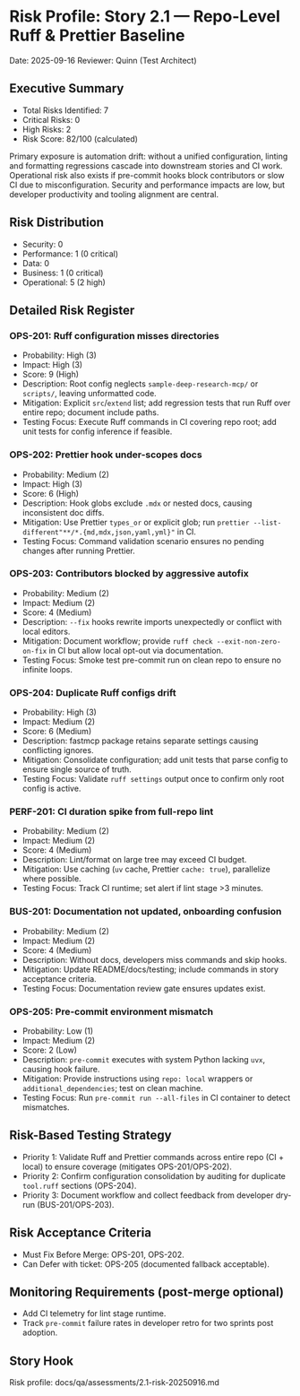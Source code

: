 # Risk Profile: Story 2.1 — Repo-Level Ruff & Prettier Baseline

Date: 2025-09-16
Reviewer: Quinn (Test Architect)

## Executive Summary
- Total Risks Identified: 7
- Critical Risks: 0
- High Risks: 2
- Risk Score: 82/100 (calculated)

Primary exposure is automation drift: without a unified configuration, linting and formatting regressions cascade into downstream stories and CI work. Operational risk also exists if pre-commit hooks block contributors or slow CI due to misconfiguration. Security and performance impacts are low, but developer productivity and tooling alignment are central.

## Risk Distribution
- Security: 0
- Performance: 1 (0 critical)
- Data: 0
- Business: 1 (0 critical)
- Operational: 5 (2 high)

## Detailed Risk Register

### OPS-201: Ruff configuration misses directories
- Probability: High (3)
- Impact: High (3)
- Score: 9 (High)
- Description: Root config neglects `sample-deep-research-mcp/` or `scripts/`, leaving unformatted code.
- Mitigation: Explicit `src`/`extend` list; add regression tests that run Ruff over entire repo; document include paths.
- Testing Focus: Execute Ruff commands in CI covering repo root; add unit tests for config inference if feasible.

### OPS-202: Prettier hook under-scopes docs
- Probability: Medium (2)
- Impact: High (3)
- Score: 6 (High)
- Description: Hook globs exclude `.mdx` or nested docs, causing inconsistent doc diffs.
- Mitigation: Use Prettier `types_or` or explicit glob; run `prettier --list-different"**/*.{md,mdx,json,yaml,yml}"` in CI.
- Testing Focus: Command validation scenario ensures no pending changes after running Prettier.

### OPS-203: Contributors blocked by aggressive autofix
- Probability: Medium (2)
- Impact: Medium (2)
- Score: 4 (Medium)
- Description: `--fix` hooks rewrite imports unexpectedly or conflict with local editors.
- Mitigation: Document workflow; provide `ruff check --exit-non-zero-on-fix` in CI but allow local opt-out via documentation.
- Testing Focus: Smoke test pre-commit run on clean repo to ensure no infinite loops.

### OPS-204: Duplicate Ruff configs drift
- Probability: High (3)
- Impact: Medium (2)
- Score: 6 (Medium)
- Description: fastmcp package retains separate settings causing conflicting ignores.
- Mitigation: Consolidate configuration; add unit tests that parse config to ensure single source of truth.
- Testing Focus: Validate `ruff settings` output once to confirm only root config is active.

### PERF-201: CI duration spike from full-repo lint
- Probability: Medium (2)
- Impact: Medium (2)
- Score: 4 (Medium)
- Description: Lint/format on large tree may exceed CI budget.
- Mitigation: Use caching (`uv` cache, Prettier `cache: true`), parallelize where possible.
- Testing Focus: Track CI runtime; set alert if lint stage >3 minutes.

### BUS-201: Documentation not updated, onboarding confusion
- Probability: Medium (2)
- Impact: Medium (2)
- Score: 4 (Medium)
- Description: Without docs, developers miss commands and skip hooks.
- Mitigation: Update README/docs/testing; include commands in story acceptance criteria.
- Testing Focus: Documentation review gate ensures updates exist.

### OPS-205: Pre-commit environment mismatch
- Probability: Low (1)
- Impact: Medium (2)
- Score: 2 (Low)
- Description: `pre-commit` executes with system Python lacking `uvx`, causing hook failure.
- Mitigation: Provide instructions using `repo: local` wrappers or `additional_dependencies`; test on clean machine.
- Testing Focus: Run `pre-commit run --all-files` in CI container to detect mismatches.

## Risk-Based Testing Strategy
- Priority 1: Validate Ruff and Prettier commands across entire repo (CI + local) to ensure coverage (mitigates OPS-201/OPS-202).
- Priority 2: Confirm configuration consolidation by auditing for duplicate `tool.ruff` sections (OPS-204).
- Priority 3: Document workflow and collect feedback from developer dry-run (BUS-201/OPS-203).

## Risk Acceptance Criteria
- Must Fix Before Merge: OPS-201, OPS-202.
- Can Defer with ticket: OPS-205 (documented fallback acceptable).

## Monitoring Requirements (post-merge optional)
- Add CI telemetry for lint stage runtime.
- Track `pre-commit` failure rates in developer retro for two sprints post adoption.

## Story Hook
Risk profile: docs/qa/assessments/2.1-risk-20250916.md
